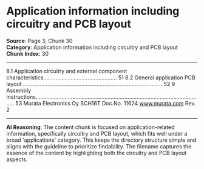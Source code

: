 # Application information including circuitry and PCB layout

**Source**: Page 3, Chunk 30  
**Category**: Application information including circuitry and PCB layout  
**Chunk Index**: 30

---

8.1 Application circuitry and external component characteristics................................................ 51
8.2 General application PCB layout ........................................................................................... 52
9 Assembly instructions.............................................................................................................. 53
Murata Electronics Oy SCH16T Doc.No. 11624
www.murata.com Rev. 2

---

**AI Reasoning**: The content chunk is focused on application-related information, specifically circuitry and PCB layout, which fits well under a broad 'applications' category. This keeps the directory structure simple and aligns with the guideline to prioritize findability. The filename captures the essence of the content by highlighting both the circuitry and PCB layout aspects.
